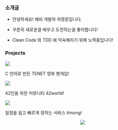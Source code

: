 ### 소개글

* 안녕하세요! 예비 개발자 차영훈입니다.

* 꾸준히 새로운걸 배우고 도전하는걸 좋아합니다!

* Clean Code 와 TDD 에 익숙해지기 위해 노력중입니다!

### Projects

<a href="https://github.com/skyrich2000/TENET"><img src="https://github-readme-stats.vercel.app/api/pin/?username=skyrich2000&repo=TENET"/></a>
<p> C 언어로 만든 TENET 영화 팬게임! </p>

<a href="https://github.com/skyrich2000/TENET"><img src="https://github-readme-stats.vercel.app/api/pin/?username=42-world&repo=42world-Backend"/></a>
<p> 42인을 위한 커뮤니티 42world! </p>

<a href="https://github.com/skyrich2000/TENET"><img src="https://github-readme-stats.vercel.app/api/pin/?username=skyrich2000&repo=timong"/></a>
<p> 일정을 쉽고 빠르게 정하는 서비스 timong! </p>

<p align="center">  
  <a href="https://hits.seeyoufarm.com"><img src="https://hits.seeyoufarm.com/api/count/incr/badge.svg?url=https%3A%2F%2Fgithub.com%2FSkyrich2000&count_bg=%2379C83D&title_bg=%23555555&icon=github.svg&icon_color=%23E7E7E7&title=hits&edge_flat=false"/></a>
</p>
